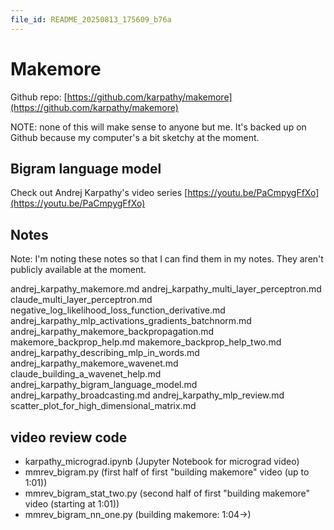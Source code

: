 ```yaml
---
file_id: README_20250813_175609_b76a
---
```


# Makemore

Github repo: [https://github.com/karpathy/makemore](https://github.com/karpathy/makemore)

NOTE: none of this will make sense to anyone but me. It's backed up on Github because my computer's a bit
sketchy at the moment.

## Bigram language model

Check out Andrej Karpathy's video series [https://youtu.be/PaCmpygFfXo](https://youtu.be/PaCmpygFfXo)

## Notes

Note: I'm noting these notes so that I can find them in my notes. They aren't publicly available at the moment.

andrej_karpathy_makemore.md
andrej_karpathy_multi_layer_perceptron.md
claude_multi_layer_perceptron.md
negative_log_likelihood_loss_function_derivative.md
andrej_karpathy_mlp_activations_gradients_batchnorm.md
andrej_karpathy_makemore_backpropagation.md
makemore_backprop_help.md
makemore_backprop_help_two.md
andrej_karpathy_describing_mlp_in_words.md
andrej_karpathy_makemore_wavenet.md
claude_building_a_wavenet_help.md
andrej_karpathy_bigram_language_model.md
andrej_karpathy_broadcasting.md
andrej_karpathy_mlp_review.md
scatter_plot_for_high_dimensional_matrix.md

## video review code

- karpathy_micrograd.ipynb (Jupyter Notebook for micrograd video)
- mmrev_bigram.py (first half of first "building makemore" video (up to 1:01))
- mmrev_bigram_stat_two.py (second half of first "building makemore" video (starting at 1:01))
- mmrev_bigram_nn_one.py (building makemore: 1:04->)
